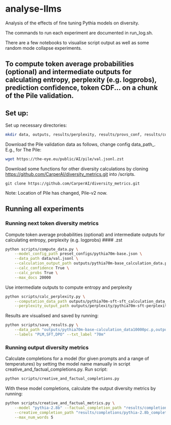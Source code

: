 # analyse-llms

Analysis of the effects of fine tuning Pythia models on diversity. 

The commands to run each experiment are documented in run_log.sh. 

There are a few notebooks to visualise script output as well as some random mode collapse experiments. 

## To compute token average probabilities (optional) and intermediate outputs for calculating entropy, perplexity (e.g. logprobs), prediction confidence, token CDF... on a chunk of the Pile validation. 

## Set up: 

Set up necessary directories: 
```bash
mkdir data, outputs, results/perplexity, results/provs_conf, results/completions, results/creative_factual
```

Download the Pile validation data as follows, change config data_path_. E.g., for The Pile: 
```bash
wget https://the-eye.eu/public/AI/pile/val.jsonl.zst
```

Download some functions for other diversity calculations by cloning https://github.com/CarperAI/diversity_metrics.git into /scripts. 
```
git clone https://github.com/CarperAI/diversity_metrics.git
```

Note: Location of Pile has changed, Pile-v2 now. 

## Running all experiments

### Running next token diversity metrics

Compute token average probabilities (optional) and intermediate outputs for calculating entropy, perplexity (e.g. logprobs) #### .zst
```bash
python scripts/compute_data.py \
    --model_config_path preset_configs/pythia70m-base.json \
    --data_path data/val.jsonl \
    --calculation_output_path outputs/pythia70m-base_calculation_data.p \
    --calc_confidence True \
    --calc_probs True \
    --max_docs 20000
```

Use intermediate outputs to compute entropy and perplexity
```bash
python scripts/calc_perplexity.py \
    --computation_data_path outputs/pythia70m-sft-sft_calculation_data_probs50000.p \
    --perplexity_output_path outputs/perplexity/pythia70m-sft-perplexity.json
```

Results are visualised and saved by running: 
```bash
python scripts/save_results.py \
    --data_path "outputs/pythia70m-base-calculation_data10000pc.p,outputs/pythia70m-sft-calculation_data10000pc.p,outputs/pythia70m-dpo-calculation_data10000pc.p" \
    --labels "PLM,SFT,DPO" --txt_label "70m"
```

### Running output diversity metrics

Calculate completions for a model (for given prompts and a range of temperatures) by setting the model name manually in script creative_and_factual_completions.py. 
Run script: 
```bash
python scripts/creative_and_factual_completions.py
```

With these model completions, calculate the output diversity metrics by running: 
```bash
python scripts/creative_and_factual_metrics.py \
    --model "pythia-2.8b" --factual_completion_path "results/completions/pythia-2.8b_completions_factual_max_length70.npy" \
    --creative_completion_path "results/completions/pythia-2.8b_completions_creative_max_length70.npy" \
    --max_num_words 5
```

